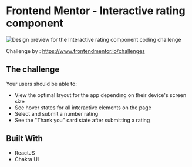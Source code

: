 # Frontend Mentor - Interactive rating component

![Design preview for the Interactive rating component coding challenge]("./src/design/desktop-preview.jpg")

Challenge by : https://www.frontendmentor.io/challenges

## The challenge

Your users should be able to:

- View the optimal layout for the app depending on their device's screen size
- See hover states for all interactive elements on the page
- Select and submit a number rating
- See the "Thank you" card state after submitting a rating

## Built With

- ReactJS
- Chakra UI
